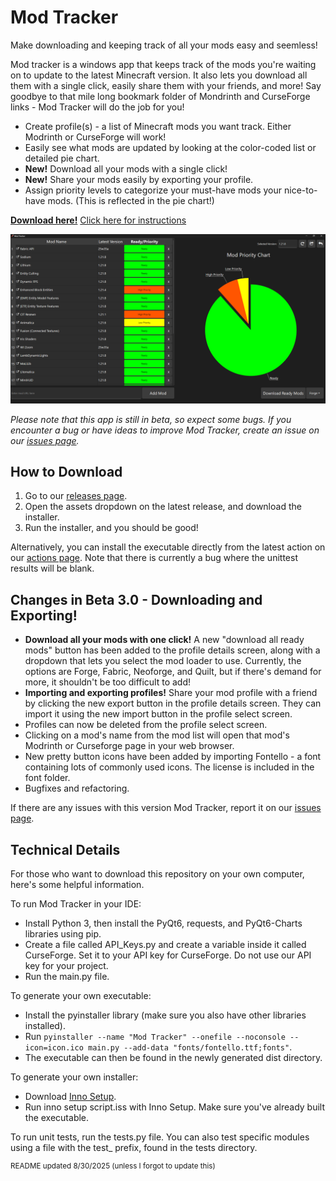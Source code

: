 # Mod Tracker

Make downloading and keeping track of all your mods easy and seemless!

Mod tracker is a windows app that keeps track of the mods you're waiting on to update to the latest Minecraft version. It also lets you download all them with a single click, easily share them with your friends, and more! Say goodbye to that mile long bookmark folder of Mondrinth and CurseForge links - Mod Tracker will do the job for you!

- Create profile(s) - a list of Minecraft mods you want track. Either Modrinth or CurseForge will work!
- Easily see what mods are updated by looking at the color-coded list or detailed pie chart.
- **New!** Download all your mods with a single click!
- **New!** Share your mods easily by exporting your profile.
- Assign priority levels to categorize your must-have mods your nice-to-have mods. (This is reflected in the pie chart!)

**[Download here!](https://github.com/BigBoland41/ModTracker/releases)**
[Click here for instructions](#how-to-download)

![alt text](screenshot%201.png)

*Please note that this app is still in beta, so expect some bugs. If you encounter a bug or have ideas to improve Mod Tracker, create an issue on our [issues page](https://github.com/BigBoland41/ModTracker/issues).*


## How to Download
1. Go to our [releases page](https://github.com/BigBoland41/ModTracker/releases).
2. Open the assets dropdown on the latest release, and download the installer.
3. Run the installer, and you should be good!

Alternatively, you can install the executable directly from the latest action on our [actions page](https://github.com/BigBoland41/ModTracker/actions/workflows/build-test.yml). Note that there is currently a bug where the unittest results will be blank.


## Changes in Beta 3.0 - Downloading and Exporting!
- **Download all your mods with one click!** A new "download all ready mods" button has been added to the profile details screen, along with a dropdown that lets you select the mod loader to use. Currently, the options are Forge, Fabric, Neoforge, and Quilt, but if there's demand for more, it shouldn't be too difficult to add!
- **Importing and exporting profiles!** Share your mod profile with a friend by clicking the new export button in the profile details screen. They can import it using the new import button in the profile select screen.
- Profiles can now be deleted from the profile select screen.
- Clicking on a mod's name from the mod list will open that mod's Modrinth or Curseforge page in your web browser.
- New pretty button icons have been added by importing Fontello - a font containing lots of commonly used icons. The license is included in the font folder.
- Bugfixes and refactoring.

If there are any issues with this version Mod Tracker, report it on our [issues page](https://github.com/BigBoland41/ModTracker/issues).

## Technical Details
For those who want to download this repository on your own computer, here's some helpful information.

To run Mod Tracker in your IDE:
- Install Python 3, then install the PyQt6, requests, and PyQt6-Charts libraries using pip.
- Create a file called API_Keys.py and create a variable inside it called CurseForge. Set it to your API key for CurseForge. Do not use our API key for your project.
- Run the main.py file.

To generate your own executable:
- Install the pyinstaller library (make sure you also have other libraries installed).
- Run `pyinstaller --name "Mod Tracker" --onefile --noconsole --icon=icon.ico main.py --add-data "fonts/fontello.ttf;fonts"`.
- The executable can then be found in the newly generated dist directory.

To generate your own installer:
- Download [Inno Setup](https://jrsoftware.org/isinfo.php).
- Run inno setup script.iss with Inno Setup. Make sure you've already built the executable.

To run unit tests, run the tests.py file. You can also test specific modules using a file with the test_ prefix, found in the tests directory.

<sup> README updated 8/30/2025 (unless I forgot to update this)